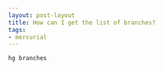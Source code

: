```yaml
---
layout: post-layout
title: How can I get the list of branches?
tags:
- mercurial
---
```

    hg branches

